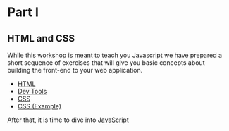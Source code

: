 # Part I

## HTML and CSS

While this workshop is meant to teach you Javascript we have prepared a short sequence of exercises that will give you basic concepts about building the front-end to your web application.

* [HTML](html.md)
* [Dev Tools](dev-tools.md)
* [CSS](css.md)
* [CSS \(Example\)](final-css.md)

After that, it is time to dive into [JavaScript](../part2/README.md)
